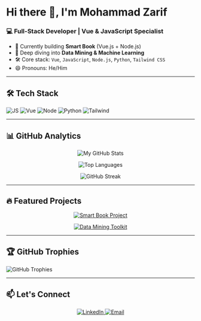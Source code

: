# Hi there 👋, I'm Mohammad Zarif

### 💻 Full-Stack Developer | Vue & JavaScript Specialist

- 🔭 Currently building **Smart Book** (Vue.js + Node.js)
- 🌱 Deep diving into **Data Mining & Machine Learning**
- 🛠 Core stack: `Vue`, `JavaScript`, `Node.js`, `Python`, `Tailwind CSS`
- 😄 Pronouns: He/Him

---

## 🛠 Tech Stack
<p align="left">
  <img src="https://img.shields.io/badge/JavaScript-F7DF1E?logo=javascript&logoColor=black" alt="JS">
  <img src="https://img.shields.io/badge/Vue.js-4FC08D?logo=vue.js&logoColor=white" alt="Vue">
  <img src="https://img.shields.io/badge/Node.js-339933?logo=node.js&logoColor=white" alt="Node">
  <img src="https://img.shields.io/badge/Python-3776AB?logo=python&logoColor=white" alt="Python">
  <img src="https://img.shields.io/badge/Tailwind_CSS-38B2AC?logo=tailwind-css&logoColor=white" alt="Tailwind">
</p>

---

## 📊 GitHub Analytics

<div align="center">

![My GitHub Stats](https://github-readme-stats.vercel.app/api?username=Zarif2024&show_icons=true&theme=vue-dark&hide=contribs&include_all_commits=true&custom_title=My%20Development%20Activity)

![Top Languages](https://github-readme-stats.vercel.app/api/top-langs/?username=Zarif2024&layout=compact&theme=vue-dark&hide=html,css,scss&langs_count=6)

![GitHub Streak](https://github-readme-streak-stats.herokuapp.com/?user=Zarif2024&theme=vue-dark&hide_border=true)

</div>

---

## 🔥 Featured Projects

<div align="center">

[![Smart Book Project](https://github-readme-stats.vercel.app/api/pin/?username=Zarif2024&repo=smart-book&theme=vue-dark)](https://github.com/Zarif2024/smart-book)

[![Data Mining Toolkit](https://github-readme-stats.vercel.app/api/pin/?username=Zarif2024&repo=data-mining-toolkit&theme=vue-dark)](https://github.com/Zarif2024/data-mining-toolkit)

</div>

---

## 🏆 GitHub Trophies
![GitHub Trophies](https://github-profile-trophy.vercel.app/?username=Zarif2024&theme=onedark&no-frame=true&row=2&column=4)

---

## 📫 Let's Connect
<p align="center">
  <a href="https://linkedin.com/in/mohammad-zarif-hossain-yar">
    <img src="https://img.shields.io/badge/LinkedIn-0077B5?logo=linkedin&logoColor=white" alt="LinkedIn">
  </a>
  <a href="mailto:mohammadzarifhossainyar@gmail.com">
    <img src="https://img.shields.io/badge/Email-D14836?logo=gmail&logoColor=white" alt="Email">
  </a>
</p>

